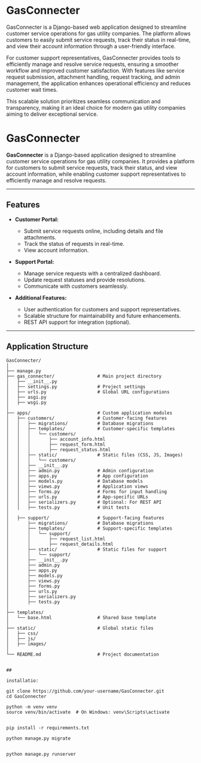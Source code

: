 # GasConnecter
GasConnecter is a Django-based web application designed to streamline customer service operations for gas utility companies. The platform allows customers to easily submit service requests, track their status in real-time, and view their account information through a user-friendly interface.

For customer support representatives, GasConnecter provides tools to efficiently manage and resolve service requests, ensuring a smoother workflow and improved customer satisfaction. With features like service request submission, attachment handling, request tracking, and admin management, the application enhances operational efficiency and reduces customer wait times.

This scalable solution prioritizes seamless communication and transparency, making it an ideal choice for modern gas utility companies aiming to deliver exceptional service.

##

# GasConnecter

**GasConnecter** is a Django-based application designed to streamline customer service operations for gas utility companies. It provides a platform for customers to submit service requests, track their status, and view account information, while enabling customer support representatives to efficiently manage and resolve requests.

---

## Features

- **Customer Portal:**
  - Submit service requests online, including details and file attachments.
  - Track the status of requests in real-time.
  - View account information.

- **Support Portal:**
  - Manage service requests with a centralized dashboard.
  - Update request statuses and provide resolutions.
  - Communicate with customers seamlessly.

- **Additional Features:**
  - User authentication for customers and support representatives.
  - Scalable structure for maintainability and future enhancements.
  - REST API support for integration (optional).

---

## Application Structure

```plaintext
GasConnecter/
│
├── manage.py
├── gas_connecter/                # Main project directory
│   ├── __init__.py
│   ├── settings.py               # Project settings
│   ├── urls.py                   # Global URL configurations
│   ├── asgi.py
│   ├── wsgi.py
│
├── apps/                         # Custom application modules
│   ├── customers/                # Customer-facing features
│   │   ├── migrations/           # Database migrations
│   │   ├── templates/            # Customer-specific templates
│   │   │   └── customers/
│   │   │       ├── account_info.html
│   │   │       ├── request_form.html
│   │   │       ├── request_status.html
│   │   ├── static/               # Static files (CSS, JS, Images)
│   │   │   └── customers/
│   │   ├── __init__.py
│   │   ├── admin.py              # Admin configuration
│   │   ├── apps.py               # App configuration
│   │   ├── models.py             # Database models
│   │   ├── views.py              # Application views
│   │   ├── forms.py              # Forms for input handling
│   │   ├── urls.py               # App-specific URLs
│   │   ├── serializers.py        # Optional: For REST API
│   │   ├── tests.py              # Unit tests
│
│   ├── support/                  # Support-facing features
│       ├── migrations/           # Database migrations
│       ├── templates/            # Support-specific templates
│       │   └── support/
│       │       ├── request_list.html
│       │       ├── request_details.html
│       ├── static/               # Static files for support
│       │   └── support/
│       ├── __init__.py
│       ├── admin.py
│       ├── apps.py
│       ├── models.py
│       ├── views.py
│       ├── forms.py
│       ├── urls.py
│       ├── serializers.py
│       ├── tests.py
│
├── templates/
│   └── base.html                 # Shared base template
│
├── static/                       # Global static files
│   ├── css/
│   ├── js/
│   ├── images/
│
└── README.md                     # Project documentation


##

installatio:

git clone https://github.com/your-username/GasConnecter.git
cd GasConnecter

python -m venv venv
source venv/bin/activate  # On Windows: venv\Scripts\activate


pip install -r requirements.txt

python manage.py migrate


python manage.py runserver
